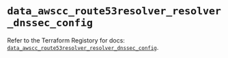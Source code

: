 # `data_awscc_route53resolver_resolver_dnssec_config`

Refer to the Terraform Registory for docs: [`data_awscc_route53resolver_resolver_dnssec_config`](https://registry.terraform.io/providers/hashicorp/awscc/0.70.0/docs/data-sources/route53resolver_resolver_dnssec_config).
